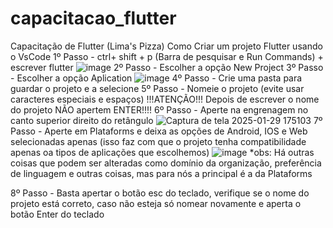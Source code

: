 # capacitacao_flutter
Capacitação de Flutter (Lima's Pizza)
Como Criar um projeto Flutter usando o VsCode
1º Passo - ctrl+ shift + p (Barra de pesquisar e Run Commands) + escrever flutter
![image](https://github.com/user-attachments/assets/c4f34f83-b525-4bfd-8c09-27069838449f)
2º Passo - Escolher a opção New Project
3º Passo - Escolher a opção Aplication
![image](https://github.com/user-attachments/assets/5f531c61-f4c4-4752-9c74-2eb8e26ad29e)
4º Passo - Crie uma pasta para guardar o projeto e a selecione
5º Passo - Nomeie o projeto (evite usar caracteres especiais e espaços)
!!!ATENÇÃO!!!
Depois de escrever o nome do projeto NÃO apertem ENTER!!!!
6º Passo - Aperte na engrenagem no canto superior direito do retângulo
![Captura de tela 2025-01-29 175103](https://github.com/user-attachments/assets/0a0c984f-89e1-43f7-bdc6-eb8e6b65497a)
7º Passo - Aperte em Plataforms e deixa as opções de Android, IOS e Web selecionadas apenas (isso faz com que o projeto tenha compatibilidade apenas oa tipos de aplicações que escolhemos)
![image](https://github.com/user-attachments/assets/849a2d4e-5ddd-4a4e-9673-cc1cac4eb617)
*obs: Há outras coisas que podem ser alteradas como domínio da organização, preferência de linguagem e outras coisas, mas para nós a principal é a da Plataforms

8º Passo - Basta apertar o botão esc do teclado, verifique se o nome do projeto está correto, caso não esteja só nomear novamente e aperta o botão Enter do teclado


